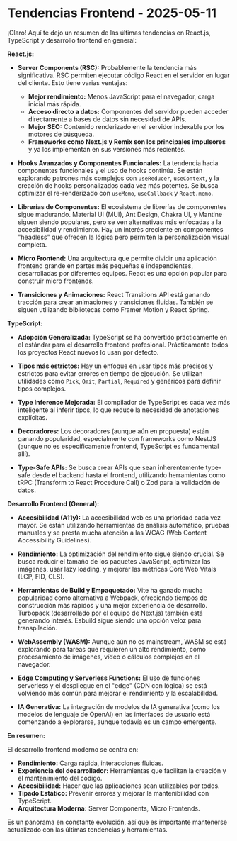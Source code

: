 # Tendencias Frontend - 2025-05-11

¡Claro! Aquí te dejo un resumen de las últimas tendencias en React.js, TypeScript y desarrollo frontend en general:

**React.js:**

*   **Server Components (RSC):** Probablemente la tendencia más significativa. RSC permiten ejecutar código React en el servidor en lugar del cliente. Esto tiene varias ventajas:
    *   **Mejor rendimiento:** Menos JavaScript para el navegador, carga inicial más rápida.
    *   **Acceso directo a datos:** Componentes del servidor pueden acceder directamente a bases de datos sin necesidad de APIs.
    *   **Mejor SEO:** Contenido renderizado en el servidor indexable por los motores de búsqueda.
    *   **Frameworks como Next.js y Remix son los principales impulsores** y ya los implementan en sus versiones más recientes.

*   **Hooks Avanzados y Componentes Funcionales:**  La tendencia hacia componentes funcionales y el uso de hooks continúa.  Se están explorando patrones más complejos con `useReducer`, `useContext`, y la creación de hooks personalizados cada vez más potentes.  Se busca optimizar el re-renderizado con `useMemo`, `useCallback` y  `React.memo`.

*   **Librerías de Componentes:**  El ecosistema de librerías de componentes sigue madurando.  Material UI (MUI), Ant Design, Chakra UI, y Mantine siguen siendo populares, pero se ven alternativas más enfocadas a la accesibilidad y rendimiento.  Hay un interés creciente en componentes "headless" que ofrecen la lógica pero permiten la personalización visual completa.

*   **Micro Frontend:**  Una arquitectura que permite dividir una aplicación frontend grande en partes más pequeñas e independientes, desarrolladas por diferentes equipos.  React es una opción popular para construir micro frontends.

*   **Transiciones y Animaciones:** React Transitions API está ganando tracción para crear animaciones y transiciones fluidas.  También se siguen utilizando bibliotecas como Framer Motion y React Spring.

**TypeScript:**

*   **Adopción Generalizada:** TypeScript se ha convertido prácticamente en el estándar para el desarrollo frontend profesional.  Prácticamente todos los proyectos React nuevos lo usan por defecto.

*   **Tipos más estrictos:**  Hay un enfoque en usar tipos más precisos y estrictos para evitar errores en tiempo de ejecución. Se utilizan utilidades como `Pick`, `Omit`, `Partial`, `Required` y genéricos para definir tipos complejos.

*   **Type Inference Mejorada:** El compilador de TypeScript es cada vez más inteligente al inferir tipos, lo que reduce la necesidad de anotaciones explícitas.

*   **Decoradores:** Los decoradores (aunque aún en propuesta) están ganando popularidad, especialmente con frameworks como NestJS (aunque no es específicamente frontend, TypeScript es fundamental allí).

*   **Type-Safe APIs:**  Se busca crear APIs que sean inherentemente type-safe desde el backend hasta el frontend, utilizando herramientas como tRPC (Transform to React Procedure Call) o Zod para la validación de datos.

**Desarrollo Frontend (General):**

*   **Accesibilidad (A11y):**  La accesibilidad web es una prioridad cada vez mayor.  Se están utilizando herramientas de análisis automático, pruebas manuales y se presta mucha atención a las WCAG (Web Content Accessibility Guidelines).

*   **Rendimiento:** La optimización del rendimiento sigue siendo crucial. Se busca reducir el tamaño de los paquetes JavaScript, optimizar las imágenes, usar lazy loading, y mejorar las métricas Core Web Vitals (LCP, FID, CLS).

*   **Herramientas de Build y Empaquetado:**  Vite ha ganado mucha popularidad como alternativa a Webpack, ofreciendo tiempos de construcción más rápidos y una mejor experiencia de desarrollo.  Turbopack (desarrollado por el equipo de Next.js) también está generando interés.  Esbuild sigue siendo una opción veloz para transpilación.

*   **WebAssembly (WASM):**  Aunque aún no es mainstream, WASM se está explorando para tareas que requieren un alto rendimiento, como procesamiento de imágenes, vídeo o cálculos complejos en el navegador.

*   **Edge Computing y Serverless Functions:** El uso de funciones serverless y el despliegue en el "edge" (CDN con lógica) se está volviendo más común para mejorar el rendimiento y la escalabilidad.

*   **IA Generativa:** La integración de modelos de IA generativa (como los modelos de lenguaje de OpenAI) en las interfaces de usuario está comenzando a explorarse, aunque todavía es un campo emergente.

**En resumen:**

El desarrollo frontend moderno se centra en:

*   **Rendimiento:** Carga rápida, interacciones fluidas.
*   **Experiencia del desarrollador:** Herramientas que facilitan la creación y el mantenimiento del código.
*   **Accesibilidad:**  Hacer que las aplicaciones sean utilizables por todos.
*   **Tipado Estático:** Prevenir errores y mejorar la mantenibilidad con TypeScript.
*   **Arquitectura Moderna:** Server Components, Micro Frontends.

Es un panorama en constante evolución, así que es importante mantenerse actualizado con las últimas tendencias y herramientas.

